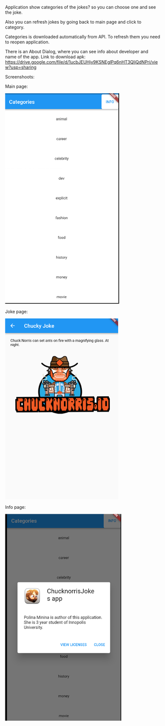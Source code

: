 Application show categories of the jokes? so you can choose one and see the joke.

Also you can refresh jokes by going back to main page and click to category.

Categories is downloaded automatically from API. To refresh them you need to reopen application.

There is an About Dialog, where you can see info about developer and name of the app.
Link to download apk: https://drive.google.com/file/d/1ucbJEUHjy9KSNEglPq6nHT3QljQdNPri/view?usp=sharing

Screenshoots:

Main page:

![img.png](img.png)

Joke page:

![img_2.png](img_2.png)

Info page:

![img_1.png](img_1.png)
